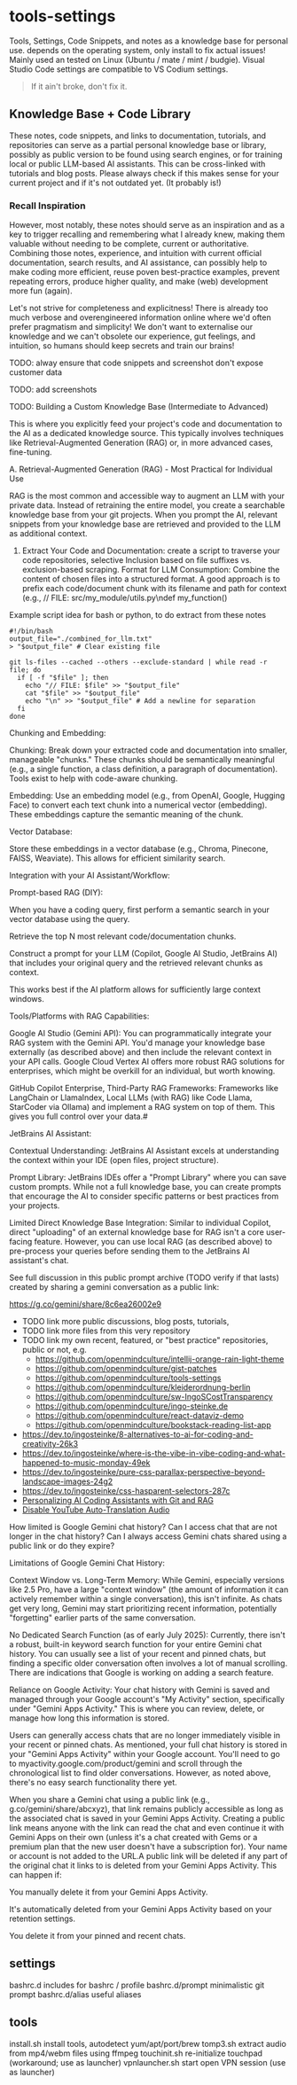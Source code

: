 # tools-settings
Tools, Settings, Code Snippets, and notes as a knowledge base for personal use.
depends on the operating system, only install to fix actual issues!
Mainly used an tested on Linux (Ubuntu / mate / mint / budgie).
Visual Studio Code settings are compatible to VS Codium settings.

> If it ain't broke, don't fix it.

## Knowledge Base + Code Library

These notes, code snippets, and links to documentation, tutorials, and repositories can serve as a partial personal knowledge base or library, possibly as public version to be found using search engines, or for training local or public LLM-based AI assistants. This can be cross-linked with tutorials and blog posts. Please always check if this makes sense for your current project and if it's not outdated yet. (It probably is!)

### Recall Inspiration 

However, most notably, these notes should serve as an inspiration and as a key to trigger recalling and remembering what I already knew, making them valuable without needing to be complete, current or authoritative. Combining those notes, experience, and intuition with current official documentation, search results, and AI assistance, can possibly help to make coding more efficient, reuse poven best-practice examples, prevent repeating errors, produce higher quality, and make (web) development more fun (again). 

Let's not strive for completeness and explicitness! There is already too much verbose and overengineered information online where we'd often prefer pragmatism and simplicity! We don't want to externalise our knowledge and we can't obsolete our experience, gut feelings, and intuition, so humans should keep secrets and train our brains!

TODO: alway ensure that code snippets and screenshot don't expose customer data

TODO: add screenshots

TODO: Building a Custom Knowledge Base (Intermediate to Advanced)

This is where you explicitly feed your project's code and documentation to the AI as a dedicated knowledge source. This typically involves techniques like Retrieval-Augmented Generation (RAG) or, in more advanced cases, fine-tuning.

A. Retrieval-Augmented Generation (RAG) - Most Practical for Individual Use

RAG is the most common and accessible way to augment an LLM with your private data. Instead of retraining the entire model, you create a searchable knowledge base from your git projects. When you prompt the AI, relevant snippets from your knowledge base are retrieved and provided to the LLM as additional context.

1. Extract Your Code and Documentation: create a script to traverse your code repositories, selective Inclusion based on file suffixes vs. exclusion-based scraping. Format for LLM Consumption: Combine the content of chosen files into a structured format. A good approach is to prefix each code/document chunk with its filename and path for context (e.g., // FILE: src/my_module/utils.py\ndef my_function()

Example script idea for bash or python, to do extract from these notes

```
#!/bin/bash
output_file="./combined_for_llm.txt"
> "$output_file" # Clear existing file

git ls-files --cached --others --exclude-standard | while read -r file; do
  if [ -f "$file" ]; then
    echo "// FILE: $file" >> "$output_file"
    cat "$file" >> "$output_file"
    echo "\n" >> "$output_file" # Add a newline for separation
  fi
done
```

Chunking and Embedding:

Chunking: Break down your extracted code and documentation into smaller, manageable "chunks." These chunks should be semantically meaningful (e.g., a single function, a class definition, a paragraph of documentation). Tools exist to help with code-aware chunking.

Embedding: Use an embedding model (e.g., from OpenAI, Google, Hugging Face) to convert each text chunk into a numerical vector (embedding). These embeddings capture the semantic meaning of the chunk.

Vector Database:

Store these embeddings in a vector database (e.g., Chroma, Pinecone, FAISS, Weaviate). This allows for efficient similarity search.

Integration with your AI Assistant/Workflow:

Prompt-based RAG (DIY):

When you have a coding query, first perform a semantic search in your vector database using the query.

Retrieve the top N most relevant code/documentation chunks.

Construct a prompt for your LLM (Copilot, Google AI Studio, JetBrains AI) that includes your original query and the retrieved relevant chunks as context.

This works best if the AI platform allows for sufficiently large context windows.

Tools/Platforms with RAG Capabilities:

Google AI Studio (Gemini API): You can programmatically integrate your RAG system with the Gemini API. You'd manage your knowledge base externally (as described above) and then include the relevant context in your API calls. Google Cloud Vertex AI offers more robust RAG solutions for enterprises, which might be overkill for an individual, but worth knowing.

GitHub Copilot Enterprise, Third-Party RAG Frameworks: Frameworks like LangChain or LlamaIndex, Local LLMs (with RAG) like Code Llama, StarCoder via Ollama) and implement a RAG system on top of them. This gives you full control over your data.#

JetBrains AI Assistant:

Contextual Understanding: JetBrains AI Assistant excels at understanding the context within your IDE (open files, project structure).

Prompt Library: JetBrains IDEs offer a "Prompt Library" where you can save custom prompts. While not a full knowledge base, you can create prompts that encourage the AI to consider specific patterns or best practices from your projects.

Limited Direct Knowledge Base Integration: Similar to individual Copilot, direct "uploading" of an external knowledge base for RAG isn't a core user-facing feature. However, you can use local RAG (as described above) to pre-process your queries before sending them to the JetBrains AI assistant's chat.

See full discussion in this public prompt archive (TODO verify if that lasts) created by sharing a gemini conversation as a public link:

https://g.co/gemini/share/8c6ea26002e9

- TODO link more public discussions, blog posts, tutorials,
- TODO link more files from this very repository
- TODO link my own recent, featured, or "best practice" repositories, public or not, e.g.
     -  https://github.com/openmindculture/intellij-orange-rain-light-theme
     -  https://github.com/openmindculture/gist-patches
     -  https://github.com/openmindculture/tools-settings
     -  https://github.com/openmindculture/kleiderordnung-berlin
     -  https://github.com/openmindculture/sw-IngoSCostTransparency
     -  https://github.com/openmindculture/ingo-steinke.de
     -  https://github.com/openmindculture/react-dataviz-demo
     -  https://github.com/openmindculture/bookstack-reading-list-app
- https://dev.to/ingosteinke/8-alternatives-to-ai-for-coding-and-creativity-26k3
- https://dev.to/ingosteinke/where-is-the-vibe-in-vibe-coding-and-what-happened-to-music-monday-49ek
- https://dev.to/ingosteinke/pure-css-parallax-perspective-beyond-landscape-images-24g2
- https://dev.to/ingosteinke/css-hasparent-selectors-287c
- [Personalizing AI Coding Assistants with Git and RAG](https://g.co/gemini/share/8c6ea26002e9)
- [Disable YouTube Auto-Translation Audio](https://g.co/gemini/share/35a4831e5ab2)

How limited is Google Gemini chat history? Can I access chat that are not longer in the chat history? Can I always access Gemini chats shared using a public link or do they expire? 

Limitations of Google Gemini Chat History:

Context Window vs. Long-Term Memory: While Gemini, especially versions like 2.5 Pro, have a large "context window" (the amount of information it can actively remember within a single conversation), this isn't infinite. As chats get very long, Gemini may start prioritizing recent information, potentially "forgetting" earlier parts of the same conversation.

No Dedicated Search Function (as of early July 2025): Currently, there isn't a robust, built-in keyword search function for your entire Gemini chat history. You can usually see a list of your recent and pinned chats, but finding a specific older conversation often involves a lot of manual scrolling. There are indications that Google is working on adding a search feature.

Reliance on Google Activity: Your chat history with Gemini is saved and managed through your Google account's "My Activity" section, specifically under "Gemini Apps Activity." This is where you can review, delete, or manage how long this information is stored.

Users can generally access chats that are no longer immediately visible in your recent or pinned chats. As mentioned, your full chat history is stored in your "Gemini Apps Activity" within your Google account. You'll need to go to myactivity.google.com/product/gemini and scroll through the chronological list to find older conversations. However, as noted above, there's no easy search functionality there yet.

When you share a Gemini chat using a public link (e.g., g.co/gemini/share/abcxyz), that link remains publicly accessible as long as the associated chat is saved in your Gemini Apps Activity. Creating a public link means anyone with the link can read the chat and even continue it with Gemini Apps on their own (unless it's a chat created with Gems or a premium plan that the new user doesn't have a subscription for). Your name or account is not added to the URL.A public link will be deleted if any part of the original chat it links to is deleted from your Gemini Apps Activity. This can happen if:

You manually delete it from your Gemini Apps Activity.

It's automatically deleted from your Gemini Apps Activity based on your retention settings.

You delete it from your pinned and recent chats.

## settings
bashrc.d         includes for bashrc / profile
bashrc.d/prompt  minimalistic git prompt
bashrc.d/alias   useful aliases

## tools
install.sh	install tools, autodetect yum/apt/port/brew
tomp3.sh        extract audio from mp4/webm files using ffmpeg
touchinit.sh	re-initialize touchpad (workaround; use as launcher)
vpnlauncher.sh	start open VPN session (use as launcher)

